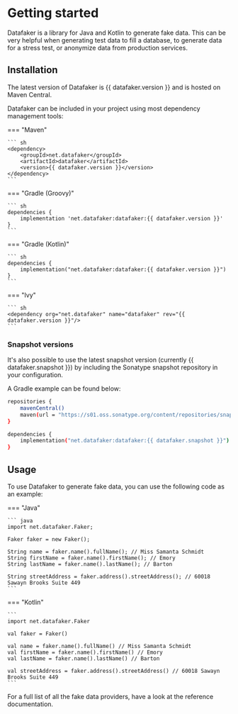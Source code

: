 # Getting started

Datafaker is a library for Java and Kotlin to generate fake data. This can be
very helpful when generating test data to fill a database, to generate data
for a stress test, or anonymize data from production services.

## Installation 

The latest version of Datafaker is {{ datafaker.version }} and is hosted on Maven Central. 

Datafaker can be included in your project using most dependency management tools: 

=== "Maven"

    ``` sh
    <dependency>
        <groupId>net.datafaker</groupId>
        <artifactId>datafaker</artifactId>
        <version>{{ datafaker.version }}</version>
    </dependency>
    ```

=== "Gradle (Groovy)"

    ``` sh
    dependencies {
        implementation 'net.datafaker:datafaker:{{ datafaker.version }}'
    }
    ```

=== "Gradle (Kotlin)"

    ``` sh
    dependencies {
        implementation("net.datafaker:datafaker:{{ datafaker.version }}")
    }
    ```

=== "Ivy"

    ``` sh
    <dependency org="net.datafaker" name="datafaker" rev="{{ datafaker.version }}"/>
    ```


### Snapshot versions

It's also possible to use the latest snapshot version (currently {{ datafaker.snapshot }})
by including the Sonatype snapshot repository in your configuration. 

A Gradle example can be found below:

``` sh
repositories {
    mavenCentral()
    maven(url = "https://s01.oss.sonatype.org/content/repositories/snapshots")
}

dependencies {
    implementation("net.datafaker:datafaker:{{ datafaker.snapshot }}")
}
```

## Usage

To use Datafaker to generate fake data, you can use the following code as an example:

=== "Java"

    ``` java
    import net.datafaker.Faker;
    
    Faker faker = new Faker();
    
    String name = faker.name().fullName(); // Miss Samanta Schmidt
    String firstName = faker.name().firstName(); // Emory
    String lastName = faker.name().lastName(); // Barton
    
    String streetAddress = faker.address().streetAddress(); // 60018 Sawayn Brooks Suite 449
    ```

=== "Kotlin"

    ```
    import net.datafaker.Faker
    
    val faker = Faker()
    
    val name = faker.name().fullName() // Miss Samanta Schmidt
    val firstName = faker.name().firstName() // Emory
    val lastName = faker.name().lastName() // Barton
    
    val streetAddress = faker.address().streetAddress() // 60018 Sawayn Brooks Suite 449
    ```

For a full list of all the fake data providers, have a look at the reference documentation.
